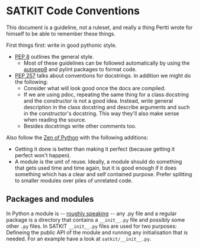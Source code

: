 # SATKIT Code Conventions

This document is a guideline, not a ruleset, and really a thing Pertti wrote for
himself to be able to remember these things.

First things first: write in good pythonic style.

- [PEP 8](https://www.python.org/dev/peps/pep-0008/) outlines the general style.
  - Most of these guidelines can be followed automatically by using the [autopep8](https://pypi.org/project/autopep8/) and pylint packages to format code.
- [PEP 257](https://www.python.org/dev/peps/pep-0257/) talks about conventions for docstrings. In addition we might do the following:
  - Consider what will look good once the docs are compiled.
  - If we are using pdoc, repeating the same thing for a class docstring and the
      constructor is not a good idea. Instead, write general description in the
      class docstring and describe arguments and such in the constructor's
      docstring. This way they'll also make sense when reading the source.
  - Besides docstrings write other comments too.

Also follow the [Zen of Python](https://www.python.org/dev/peps/pep-0020/) with
the following additions:

- Getting it done is better than making it perfect (because getting it perfect
  won't happen).
- A module is the unit of reuse. Ideally, a module should do something that gets
  used time and time again, but it is good enough if it does something which has a clear and self contained purpose. Prefer splitting to smaller modules over piles of unrelated code.

## Packages and modules

In Python a module is -- [roughly
speaking](https://docs.python.org/3/reference/import.html#packages) -- any .py
file and a regular package is a directory that contains a `__init__.py` file and
possibly some other `.py` files. In SATKIT `__init__.py` files are used for two
purposes: Defineing the public API of the module and running any initialisation
that is needed. For an example have a look at `satkit/__init__.py`.
